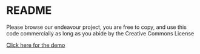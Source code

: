 # README

Please browse our endeavour project, you are free to copy, and use this code commercially as long as you abide by the Creative Commons License

[Click here for the demo](https://jackchilds.github.io/e/)
